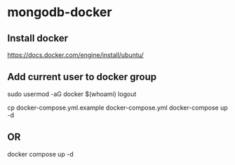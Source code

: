 # mongodb-docker

## Install docker
https://docs.docker.com/engine/install/ubuntu/

## Add current user to docker group
sudo usermod -aG docker $(whoami)
logout

cp docker-compose.yml.example docker-compose.yml
docker-compose up -d
## OR
docker compose up -d